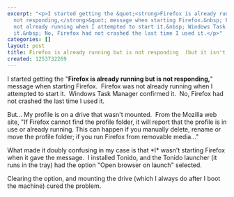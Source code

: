 ```yaml
---
excerpt: "<p>I started getting the &quot;<strong>Firefox is already running but is
  not responding,</strong>&quot; message when starting Firefox.&nbsp; Firefox was
  not already running when I attempted to start it.&nbsp; Windows Task Manager confirmed
  it.&nbsp; No, Firefox had not crashed the last time I used it.</p>"
categories: []
layout: post
title: Firefox is already running but is not responding  (but it isn't running).
created: 1253732269
---
```

<p>I started getting the &quot;<strong>Firefox is already running but is not responding,</strong>&quot; message when starting Firefox.&nbsp; Firefox was not already running when I attempted to start it.&nbsp; Windows Task Manager confirmed it.&nbsp; No, Firefox had not crashed the last time I used it.</p>
  <p>But... My profile is on a drive that wasn't mounted.&nbsp; From the Mozilla web site, &quot;If Firefox cannot find the profile folder, it will report that the profile is in use or already running. This can happen if you manually delete, rename or move the profile folder; if you run Firefox from removable media...&quot;</p>
  <p>What made it doubly confusing in my case is that *I* wasn't starting Firefox when it gave the message.&nbsp; I installed Tonido, and the Tonido launcher (it runs in the tray) had the option &quot;Open browser on launch&quot; selected.</p>
  <p>Clearing the option, and mounting the drive (which I always do&nbsp;after I boot the machine) cured the problem.</p>
